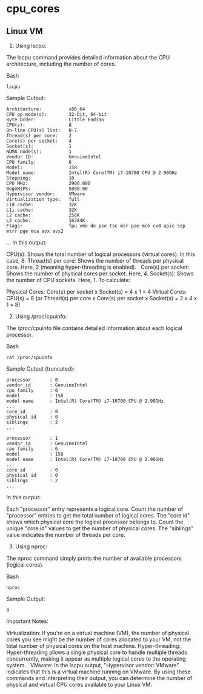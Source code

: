 # cpu_cores

## Linux VM

1. Using lscpu:

The lscpu command provides detailed information about the CPU architecture, including the number of cores.

Bash
```
lscpu
```
Sample Output:
```
Architecture:          x86_64
CPU op-mode(s):        32-bit, 64-bit
Byte Order:            Little Endian
CPU(s):                8
On-line CPU(s) list:   0-7
Thread(s) per core:    2
Core(s) per socket:    4
Socket(s):             1
NUMA node(s):          1
Vendor ID:             GenuineIntel
CPU family:            6
Model:                 158
Model name:            Intel(R) Core(TM) i7-10700 CPU @ 2.90GHz
Stepping:              10
CPU MHz:               2900.000
BogoMIPS:              5800.00
Hypervisor vendor:     VMware
Virtualization type:   full
L1d cache:             32K
L1i cache:             32K
L2 cache:              256K
L3 cache:              16384K
Flags:                 fpu vme de pse tsc msr pae mce cx8 apic sep mtrr pge mca avx avx2
```
...
In this output:

CPU(s): Shows the total number of logical processors (virtual cores). In this case, 8.
Thread(s) per core: Shows the number of threads per physical core. Here, 2 (meaning hyper-threading is enabled).  
Core(s) per socket: Shows the number of physical cores per socket. Here, 4.
Socket(s): Shows the number of CPU sockets. Here, 1.
To calculate:

Physical Cores: Core(s) per socket x Socket(s) = 4 x 1 = 4
Virtual Cores: CPU(s) = 8 (or Thread(s) per core x Core(s) per socket x Socket(s) = 2 x 4 x 1 = 8)

2. Using /proc/cpuinfo:

The /proc/cpuinfo file contains detailed information about each logical processor.

Bash
```
cat /proc/cpuinfo
```
Sample Output (truncated):

```
processor       : 0
vendor_id       : GenuineIntel
cpu family      : 6
model           : 158
model name      : Intel(R) Core(TM) i7-10700 CPU @ 2.90GHz
...
core id         : 0
physical id     : 0
siblings        : 2
...

processor       : 1
vendor_id       : GenuineIntel
cpu family      : 6
model           : 158
model name      : Intel(R) Core(TM) i7-10700 CPU @ 2.90GHz
...
core id         : 0
physical id     : 0
siblings        : 2
...
```
In this output:

Each "processor" entry represents a logical core. Count the number of "processor" entries to get the total number of logical cores.
The "core id" shows which physical core the logical processor belongs to. Count the unique "core id" values to get the number of physical cores.
The "siblings" value indicates the number of threads per core.

3. Using nproc:

The nproc command simply prints the number of available processors (logical cores).

Bash
```
nproc
```
Sample Output:
```
8
```
Important Notes:

Virtualization: If you're on a virtual machine (VM), the number of physical cores you see might be the number of cores allocated to your VM, not the total number of physical cores on the host machine.
Hyper-threading: Hyper-threading allows a single physical core to handle multiple threads concurrently, making it appear as multiple logical cores to the operating system.  
VMware: In the lscpu output, "Hypervisor vendor: VMware" indicates that this is a virtual machine running on VMware.
By using these commands and interpreting their output, you can determine the number of physical and virtual CPU cores available to your Linux VM.
